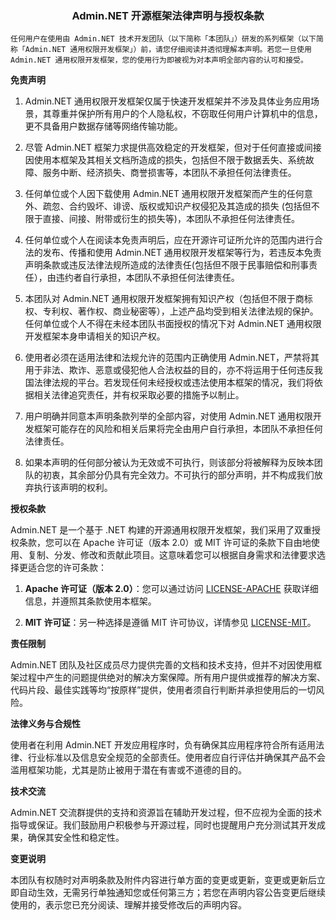 <div align="center"><h3>Admin.NET 开源框架法律声明与授权条款</h3></div>

```
任何用户在使用由 Admin.NET 技术开发团队（以下简称「本团队」）研发的系列框架（以下简称「Admin.NET 通用权限开发框架」）前，请您仔细阅读并透彻理解本声明。若您一旦使用 Admin.NET 通用权限开发框架，您的使用行为即被视为对本声明全部内容的认可和接受。 
```

**免责声明**

1. Admin.NET 通用权限开发框架仅属于快速开发框架并不涉及具体业务应用场景，其尊重并保护所有用户的个人隐私权，不窃取任何用户计算机中的信息，更不具备用户数据存储等网络传输功能。

2. 尽管 Admin.NET 框架力求提供高效稳定的开发框架，但对于任何直接或间接因使用本框架及其相关文档所造成的损失，包括但不限于数据丢失、系统故障、服务中断、经济损失、商誉损害等，本团队不承担任何法律责任。

3. 任何单位或个人因下载使用 Admin.NET 通用权限开发框架而产生的任何意外、疏忽、合约毁坏、诽谤、版权或知识产权侵犯及其造成的损失 (包括但不限于直接、间接、附带或衍生的损失等)，本团队不承担任何法律责任。

4. 任何单位或个人在阅读本免责声明后，应在开源许可证所允许的范围内进行合法的发布、传播和使用 Admin.NET 通用权限开发框架等行为，若违反本免责声明条款或违反法律法规所造成的法律责任(包括但不限于民事赔偿和刑事责任），由违约者自行承担，本团队不承担任何法律责任。

5. 本团队对 Admin.NET 通用权限开发框架拥有知识产权（包括但不限于商标权、专利权、著作权、商业秘密等），上述产品均受到相关法律法规的保护。任何单位或个人不得在未经本团队书面授权的情况下对 Admin.NET 通用权限开发框架本身申请相关的知识产权。

6. 使用者必须在适用法律和法规允许的范围内正确使用 Admin.NET，严禁将其用于非法、欺诈、恶意或侵犯他人合法权益的目的，亦不将运用于任何违反我国法律法规的平台。若发现任何未经授权或违法使用本框架的情况，我们将依据相关法律追究责任，并有权采取必要的措施予以制止。

7. 用户明确并同意本声明条款列举的全部内容，对使用 Admin.NET 通用权限开发框架可能存在的风险和相关后果将完全由用户自行承担，本团队不承担任何法律责任。

8. 如果本声明的任何部分被认为无效或不可执行，则该部分将被解释为反映本团队的初衷，其余部分仍具有完全效力。不可执行的部分声明，并不构成我们放弃执行该声明的权利。

**授权条款**

Admin.NET 是一个基于 .NET 构建的开源通用权限开发框架，我们采用了双重授权条款，您可以在 Apache 许可证（版本 2.0）或 MIT 许可证的条款下自由地使用、复制、分发、修改和贡献此项目。这意味着您可以根据自身需求和法律要求选择更适合您的许可条款：

1. **Apache 许可证（版本 2.0）**：您可以通过访问 [LICENSE-APACHE](https://gitee.com/zuohuaijun/Admin.NET/blob/next/LICENSE-APACHE) 获取详细信息，并遵照其条款使用本框架。

2. **MIT 许可证**：另一种选择是遵循 MIT 许可协议，详情参见 [LICENSE-MIT](https://gitee.com/zuohuaijun/Admin.NET/blob/next/LICENSE-MIT)。

**责任限制**

Admin.NET 团队及社区成员尽力提供完善的文档和技术支持，但并不对因使用框架过程中产生的问题提供绝对的解决方案保障。所有用户提供或推荐的解决方案、代码片段、最佳实践等均“按原样”提供，使用者须自行判断并承担使用后的一切风险。

**法律义务与合规性**

使用者在利用 Admin.NET 开发应用程序时，负有确保其应用程序符合所有适用法律、行业标准以及信息安全规范的全部责任。使用者应自行评估并确保其产品不会滥用框架功能，尤其是防止被用于潜在有害或不道德的目的。

**技术交流**

Admin.NET 交流群提供的支持和资源旨在辅助开发过程，但不应视为全面的技术指导或保证。我们鼓励用户积极参与开源过程，同时也提醒用户充分测试其开发成果，确保其安全性和稳定性。

**变更说明**

本团队有权随时对声明条款及附件内容进行单方面的变更或更新，变更或更新后立即自动生效，无需另行单独通知您或任何第三方；若您在声明内容公告变更后继续使用的，表示您已充分阅读、理解并接受修改后的声明内容。

